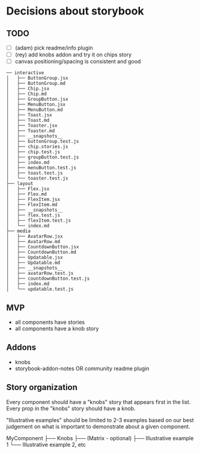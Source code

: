 # Decisions about storybook

## TODO

- [ ] (adam) pick readme/info plugin
- [ ] (rey) add knobs addon and try it on chips story
- [ ] canvas positioning/spacing is consistent and good

```
── interactive
│   ├── ButtonGroup.jsx
│   ├── ButtonGroup.md
│   ├── Chip.jsx
│   ├── Chip.md
│   ├── GroupButton.jsx
│   ├── MenuButton.jsx
│   ├── MenuButton.md
│   ├── Toast.jsx
│   ├── Toast.md
│   ├── Toaster.jsx
│   ├── Toaster.md
│   ├── __snapshots__
│   ├── buttonGroup.test.js
│   ├── chip.stories.js
│   ├── chip.test.js
│   ├── groupButton.test.js
│   ├── index.md
│   ├── menuButton.test.js
│   ├── toast.test.js
│   └── toaster.test.js
├── layout
│   ├── Flex.jsx
│   ├── Flex.md
│   ├── FlexItem.jsx
│   ├── FlexItem.md
│   ├── __snapshots__
│   ├── flex.test.js
│   ├── flexItem.test.js
│   └── index.md
├── media
│   ├── AvatarRow.jsx
│   ├── AvatarRow.md
│   ├── CountdownButton.jsx
│   ├── CountdownButton.md
│   ├── Updatable.jsx
│   ├── Updatable.md
│   ├── __snapshots__
│   ├── avatarRow.test.js
│   ├── countdownButton.test.js
│   ├── index.md
│   └── updatable.test.js
```

## MVP
- all components have stories
- all components have a knob story

## Addons

- knobs
- storybook-addon-notes OR community readme plugin

## Story organization

Every component should have a "knobs" story that appears first in the list.
Every prop in the "knobs" story should have a knob.

"Illustrative examples" should be limited to 2-3 examples based on our best judgement on
what is important to demonstrate about a given component.

MyComponent
├── Knobs
├── (Matrix - optional)
├── Illustrative example 1
└── Illustrative example 2, etc


